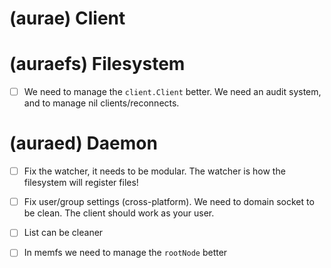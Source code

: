 # (aurae) Client 


# (auraefs) Filesystem

 - [ ] We need to manage the `client.Client` better. We need an audit system, and to manage nil clients/reconnects.

# (auraed) Daemon

- [ ] Fix the watcher, it needs to be modular. The watcher is how the filesystem will register files!
- [ ] Fix user/group settings (cross-platform). We need to domain socket to be clean. The client should work as your user.
- [ ] List can be cleaner
- [ ] In memfs we need to manage the `rootNode` better 


